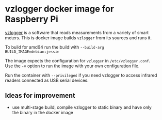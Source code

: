 
# vzlogger docker image for Raspberry Pi

[vzlogger](https://github.com/volkszaehler/vzlogger) is a software
that reads measurements from a variety of smart meters. This is docker
image builds `vzlogger` from its sources and runs it. 

To build for amd64 run the build with `--build-arg BUILD_IMAGE=debian:jessie`

The image expects the configuration for `vzlogger` in
`/etc/vzlogger.conf`. Use the `-v` option to run the image with your
own configuration file.

Run the container with `--privileged` if you need vzlogger to access
infrared readers connected as USB serial devices.

## Ideas for improvement

* use multi-stage build, compile vzlogger to static binary and have only the binary in the docker image